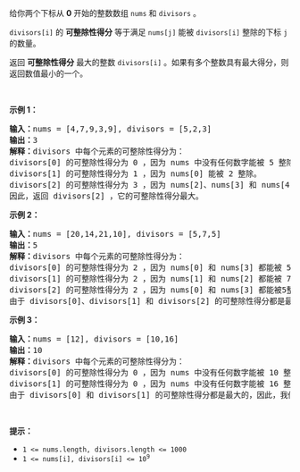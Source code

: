 <p>给你两个下标从 <strong>0</strong> 开始的整数数组 <code>nums</code> 和 <code>divisors</code> 。</p>

<p><code>divisors[i]</code> 的 <strong>可整除性得分</strong> 等于满足 <code>nums[j]</code> 能被 <code>divisors[i]</code> 整除的下标 <code>j</code> 的数量。</p>

<p>返回 <strong>可整除性得分</strong> 最大的整数 <code>divisors[i]</code> 。如果有多个整数具有最大得分，则返回数值最小的一个。</p>

<p>&nbsp;</p>

<p><strong>示例 1：</strong></p>

<pre>
<strong>输入：</strong>nums = [4,7,9,3,9], divisors = [5,2,3]
<strong>输出：</strong>3
<strong>解释：</strong>divisors 中每个元素的可整除性得分为：
divisors[0] 的可整除性得分为 0 ，因为 nums 中没有任何数字能被 5 整除。
divisors[1] 的可整除性得分为 1 ，因为 nums[0] 能被 2 整除。 
divisors[2] 的可整除性得分为 3 ，因为 nums[2]、nums[3] 和 nums[4] 都能被 3 整除。 
因此，返回 divisors[2] ，它的可整除性得分最大。
</pre>

<p><strong>示例 2：</strong></p>

<pre>
<strong>输入：</strong>nums = [20,14,21,10], divisors = [5,7,5]
<strong>输出：</strong>5
<strong>解释：</strong>divisors 中每个元素的可整除性得分为：
divisors[0] 的可整除性得分为 2 ，因为 nums[0] 和 nums[3] 都能被 5 整除。
divisors[1] 的可整除性得分为 2 ，因为 nums[1] 和 nums[2] 都能被 7 整除。
divisors[2] 的可整除性得分为 2 ，因为 nums[0] 和 nums[3] 都能被5整除。 
由于 divisors[0]、divisors[1] 和 divisors[2] 的可整除性得分都是最大的，因此，我们返回数值最小的一个，即 divisors[2] 。
</pre>

<p><strong>示例 3：</strong></p>

<pre>
<strong>输入：</strong>nums = [12], divisors = [10,16]
<strong>输出：</strong>10
<strong>解释：</strong>divisors 中每个元素的可整除性得分为：
divisors[0] 的可整除性得分为 0 ，因为 nums 中没有任何数字能被 10 整除。
divisors[1] 的可整除性得分为 0 ，因为 nums 中没有任何数字能被 16 整除。 
由于 divisors[0] 和 divisors[1] 的可整除性得分都是最大的，因此，我们返回数值最小的一个，即 divisors[0] 。
</pre>

<p>&nbsp;</p>

<p><strong>提示：</strong></p>

<ul>
	<li><code>1 &lt;= nums.length, divisors.length &lt;= 1000</code></li>
	<li><code>1 &lt;= nums[i], divisors[i] &lt;= 10<sup>9</sup></code></li>
</ul>
